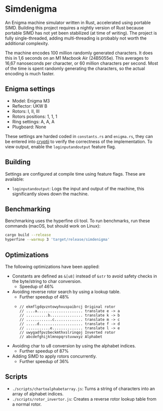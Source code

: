 # Simdenigma

An Enigma machine simulator written in Rust, accelerated using portable SIMD.
Building this project requires a nightly version of Rust because portable SIMD
has not yet been stabilized (at time of writing). The project is fully single-threaded,
adding multi-threading is probably not worth the additional complexity.

The machine encodes 100 million randomly generated characters.
It does this in 1,6 seconds on an M1 Macbook Air (24B5055e).
This averages to 16,67 nanoseconds per character, or 60 million characters per second.
Most of the time is spent randomly generating the characters, so the actual encoding is much faster.

## Enigma settings

- Model: Enigma M3
- Reflector: UKW B
- Rotors: I, II, III
- Rotors positions: 1, 1, 1
- Ring settings: A, A, A
- Plugboard: None

These settings are harded coded in `constants.rs` and `enigma.rs`, they can be entered into
[cryptii](https://cryptii.com/pipes/enigma-machine) to verify the correctness of the implementation.
To view output, enable the `loginputandoutput` feature flag.

## Building

Settings are configured at compile time using feature flags. These are available:

- `loginputandoutput`: Logs the input and output of the machine, this significantly slows down the machine.

## Benchmarking

Benchmarking uses the hyperfine cli tool. To run benchmarks, run these commands
(macOS, but should work on Linux):

```sh
cargo build --release
hyperfine --warmup 3 'target/release/simdenigma'
```

## Optimizations

The following optimizations have been applied:
- Constants are defined as `&[u8]` instead of `&str` to avoid safety checks in the byte/string to char conversion.
  - Speedup of 46%
- Avoiding reverse rotor search by using a lookup table.
  - Further speedup of 48%
  - ```
    // ekmflgdqvzntowyhxuspaibrcj Original rotor
    // ....a..................... translate e -> a
    // ..........b............... translate k -> b
    // ............c............. translate m -> c
    // .....d.................... translate f -> d
    // ...........e.............. translate l -> e
    // uwygadfpvzbeckmthxslrinqoj Inverted rotor
    // abcdefghijklmnopqrstuvwxyz Alphabet
    ```
- Avoiding char to u8 conversion by using the alphabet indices.
  - Further speedup of 87%
- Adding SIMD to apply rotors concurrently.
  - Further speedup of 36%

## Scripts

- `./scripts/chartoalphabetarray.js`: Turns a string of characters into an array of alphabet indices.
- `./scripts/rotor_invertor.js`: Creates a reverse rotor lookup table from a normal rotor.

